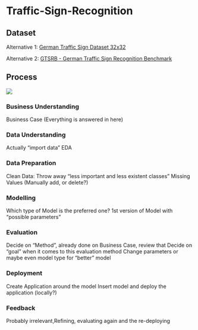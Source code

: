 # Traffic-Sign-Recognition

## Dataset
Alternative 1:
[German Traffic Sign Dataset 32x32](https://www.kaggle.com/datasets/harbhajansingh21/german-traffic-sign-dataset/?select=train.p)

Alternative 2:
[GTSRB - German Traffic Sign Recognition Benchmark](https://www.kaggle.com/datasets/meowmeowmeowmeowmeow/gtsrb-german-traffic-sign?select=Test)


## Process
<img src="https://i0.wp.com/statistik-dresden.de/wp-content/uploads/2012/04/CRISP-DM_Process_Diagram1.png?w=479&ssl=1">

### Business Understanding
Business Case (Everything is answered in here)

### Data Understanding
Actually “import data”
EDA

### Data Preparation
Clean Data: Throw away “less important and less existent classes”
Missing Values (Manually add, or delete?)

### Modelling
Which type of Model is the preferred one?
1st version of Model with “possible parameters”

### Evaluation
Decide on “Method”, already done on Business Case, review that
Decide on “goal” when it comes to this evaluation method
Change parameters or maybe even model type for “better” model

### Deployment
Create Application around the model
Insert model and deploy the application (locally?)

### Feedback
Probably irrelevant,Refining, evaluating again and the re-deploying
